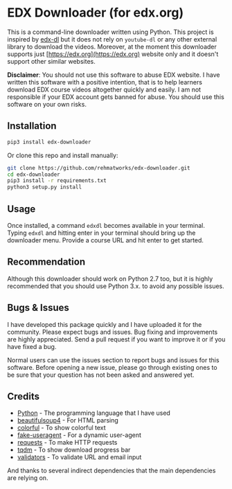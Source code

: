 # EDX Downloader (for edx.org)
This is a command-line downloader written using Python. This project is inspired by [edx-dl](https://github.com/coursera-dl/edx-dl) but it does not rely on `youtube-dl` or any other external library to download the videos. Moreover, at the moment this downloader supports just [https://edx.org](https://edx.org) website only and it doesn't support other similar websites.

**Disclaimer**: You should not use this software to abuse EDX website. I have written this software with a positive intention, that is to help learners download EDX course videos altogether quickly and easily. I am not responsible if your EDX account gets banned for abuse. You should use this software on your own risks.

## Installation
```bash
pip3 install edx-downloader
```

Or clone this repo and install manually:

```bash
git clone https://github.com/rehmatworks/edx-downloader.git
cd edx-downloader
pip3 install -r requirements.txt
python3 setup.py install
```

## Usage
Once installed, a command `edxdl` becomes available in your terminal. Typing `edxdl` and hitting enter in your terminal should bring up the downloader menu. Provide a course URL and hit enter to get started.


## Recommendation
Although this downloader should work on Python 2.7 too, but it is highly recommended that you should use Python 3.x. to avoid any possible issues.

## Bugs & Issues
I have developed this package quickly and I have uploaded it for the community. Please expect bugs and issues. Bug fixing and improvements are highly appreciated. Send a pull request if you want to improve it or if you have fixed a bug.

Normal users can use the issues section to report bugs and issues for this software. Before opening a new issue, please go through existing ones to be sure that your question has not been asked and answered yet.

## Credits
- [Python](https://www.python.org/) - The programming language that I have used
- [beautifulsoup4](https://pypi.org/project/beautifulsoup4/) - For HTML parsing
- [colorful](https://github.com/timofurrer/colorful) - To show colorful text
- [fake-useragent](https://pypi.org/project/fake-useragent/) - For a dynamic user-agent
- [requests](https://github.com/psf/requests) - To make HTTP requests
- [tqdm](https://github.com/tqdm/tqdm) - To show download progress bar
- [validators](https://github.com/kvesteri/validators) - To validate URL and email input

And thanks to several indirect dependencies that the main dependencies are relying on.
